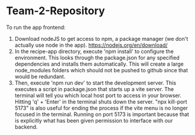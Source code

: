 # Team-2-Repository

To run the app frontend:
1. Download nodeJS to get access to npm, a package manager (we don't actually use node in the app). https://nodejs.org/en/download/
2. In the recipe-app directory, execute 'npm install' to configure the environment. This looks through the package.json for any specified dependencies and installs them automatically. This will create a large node_modules folders which should not be pushed to github since that would be redundant. 
3. Then, execute 'npm run dev' to start the development server. This executes a script in package.json that starts up a vite server. The terminal will tell you which local host port to access in your browser. Hitting 'q' + 'Enter' in the terminal shuts down the server. "npx kill-port 5173" is also useful for ending the process if the vite menu is no longer focused in the terminal. Running on port 5173 is important because that is explicitly what has been given permission to interface with our backend.